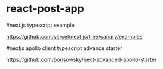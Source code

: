 # react-post-app

#next.js typescript example

https://github.com/vercel/next.js/tree/canary/examples


#nextjs apollo client typescript advance starter

https://github.com/borisowsky/next-advanced-apollo-starter
